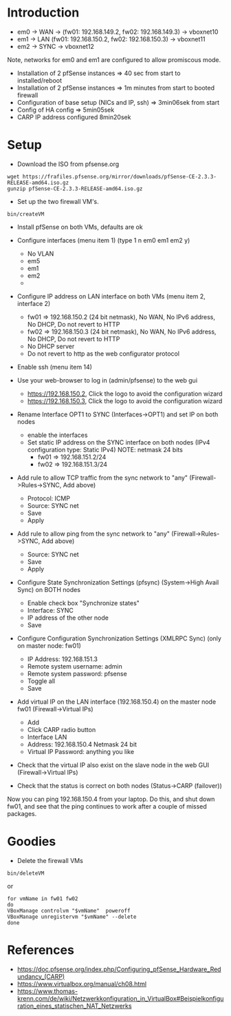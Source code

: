 
# Introduction

* em0 -> WAN -> (fw01: 192.168.149.2, fw02: 192.168.149.3) -> vboxnet10
* em1 -> LAN (fw01: 192.168.150.2, fw02: 192.168.150.3) -> vboxnet11
* em2 -> SYNC -> vboxnet12

Note, networks for em0 and em1 are configured to allow promiscous mode.

* Installation of 2 pfSense instances => 40 sec from start to installed/reboot
* Installation of 2 pfSense instances => 1m minutes from start to booted firewall
* Configuration of base setup (NICs and IP, ssh) => 3min06sek from start
* Config of HA config => 5min05sek
* CARP IP address configured 8min20sek

# Setup

* Download the ISO from pfsense.org

```
wget https://frafiles.pfsense.org/mirror/downloads/pfSense-CE-2.3.3-RELEASE-amd64.iso.gz
gunzip pfSense-CE-2.3.3-RELEASE-amd64.iso.gz
```

* Set up the two firewall VM's.

```
bin/createVM
```

* Install pfSense on both VMs, defaults are ok

* Configure interfaces (menu item 1) (type 1 n em0<enter> em1<enter> em2<enter> <enter> y)
  * No VLAN
  * em5
  * em1
  * em2
  * <enter>

* Configure IP address on LAN interface on both VMs (menu item 2, interface 2)
  * fw01 => 192.168.150.2 (24 bit netmask), No WAN, No IPv6 address, No DHCP, Do not revert to HTTP
  * fw02 => 192.168.150.3 (24 bit netmask), No WAN, No IPv6 address, No DHCP, Do not revert to HTTP
  * No DHCP server
  * Do not revert to http as the web configurator protocol

* Enable ssh (menu item 14)

* Use your web-browser to log in (admin/pfsense) to the web gui
  * https://192.168.150.2, Click the logo to avoid the configuration wizard
  * https://192.168.150.3, Click the logo to avoid the configuration wizard


* Rename Interface OPT1 to SYNC (Interfaces->OPT1) and set IP on both nodes
  * enable the interfaces
  * Set static IP address on the SYNC interface on both nodes (IPv4 configuration type: Static IPv4) NOTE: netmask 24 bits
    * fw01 => 192.168.151.2/24
    * fw02 => 192.168.151.3/24

* Add rule to allow TCP traffic from the sync network to "any" (Firewall->Rules->SYNC, Add above)
  * Protocol: ICMP
  * Source: SYNC net
  * Save
  * Apply

* Add rule to allow ping from the sync network to "any" (Firewall->Rules->SYNC, Add above)
  * Source: SYNC net
  * Save
  * Apply

* Configure State Synchronization Settings (pfsync) (System->High Avail Sync) on BOTH nodes
  * Enable check box "Synchronize states"
  * Interface: SYNC
  * IP address of the other node
  * Save

* Configure Configuration Synchronization Settings (XMLRPC Sync) (only on master node: fw01)
  * IP Address: 192.168.151.3
  * Remote system username: admin
  * Remote system password: pfsense
  * Toggle all
  * Save

* Add virtual IP on the LAN interface (192.168.150.4) on the master node fw01 (Firewall->Virtual IPs)
  * Add
  * Click CARP radio button
  * Interface LAN
  * Address: 192.168.150.4 Netmask 24 bit
  * Virtual IP Password: anything you like
  
* Check that the virtual IP also exist on the slave node in the web GUI (Firewall->Virtual IPs)
* Check that the status is correct on both nodes (Status->CARP (failover))

Now you can ping 192.168.150.4 from your laptop. Do this, and shut down fw01, and see that the ping continues to work after a couple of missed packages.


# Goodies

* Delete the firewall VMs

```
bin/deleteVM
```

or

```
for vmName in fw01 fw02
do
VBoxManage controlvm "$vmName"  poweroff 
VBoxManage unregistervm "$vmName" --delete
done
```

# References

* https://doc.pfsense.org/index.php/Configuring_pfSense_Hardware_Redundancy_(CARP)
* https://www.virtualbox.org/manual/ch08.html
* https://www.thomas-krenn.com/de/wiki/Netzwerkkonfiguration_in_VirtualBox#Beispielkonfiguration_eines_statischen_NAT_Netzwerks
